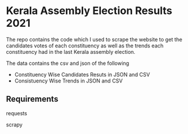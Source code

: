 # Kerala Assembly Election Results 2021

The repo contains the code which I used to scrape the website to get the candidates votes of each constituency as well as the trends each constituency had in the last Kerala assembly election. 

The data contains the csv and json of the following
- Constituency Wise Candidates Resuts in JSON and CSV
- Consistuency Wise Trends in JSON and CSV

## Requirements
requests

scrapy

